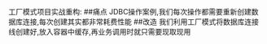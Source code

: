 工厂模式项目实战重构:
##痛点
JDBC操作案例,我们每次操作都需要重新创建数据库连接,每次创建其实都非常耗费性能
##改造
我们利用工厂模式将数据库连接线创建好,放入容器中缓存,再业务调用时就只需要现取现用
